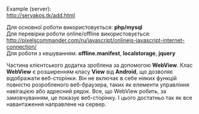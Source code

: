 Example (server):<br/>
http://servakos.tk/add.html<br/>

Для основної роботи використовується: <b>php/mysql</b> <br/>
Для перевірки роботи online/offline використовується:<br/>
http://pixelscommander.com/ru/javascript/onlinejs-javascript-internet-connection/<br/>
Для роботи з кешуванням: <b>offline.manifest</b>, <b>localstorage</b>, <b>jquery</b><br/>


Частина клієнтського додатка зроблена за допомогою <b>WebView</b>.
Клас <b>WebView</b> є розширенням класу <b>View</b> від <b>Android</b>, що дозволяє відображати веб-сторінки.
Він не включає в себе ніяких функцій повністю розробленого веб-браузера, таких як елементи управління навігацією або адресний рядок. 
Все, що WebView робить, за замовчуванням, це показує веб-сторінку. І цього достатньо так як все навантаження направлене на сервер.
